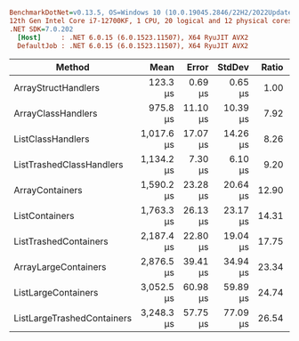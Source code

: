 ``` ini

BenchmarkDotNet=v0.13.5, OS=Windows 10 (10.0.19045.2846/22H2/2022Update)
12th Gen Intel Core i7-12700KF, 1 CPU, 20 logical and 12 physical cores
.NET SDK=7.0.202
  [Host]     : .NET 6.0.15 (6.0.1523.11507), X64 RyuJIT AVX2
  DefaultJob : .NET 6.0.15 (6.0.1523.11507), X64 RyuJIT AVX2


```
|                     Method |       Mean |    Error |   StdDev | Ratio | RatioSD |
|--------------------------- |-----------:|---------:|---------:|------:|--------:|
|        ArrayStructHandlers |   123.3 μs |  0.69 μs |  0.65 μs |  1.00 |    0.00 |
|         ArrayClassHandlers |   975.8 μs | 11.10 μs | 10.39 μs |  7.92 |    0.08 |
|          ListClassHandlers | 1,017.6 μs | 17.07 μs | 14.26 μs |  8.26 |    0.12 |
|   ListTrashedClassHandlers | 1,134.2 μs |  7.30 μs |  6.10 μs |  9.20 |    0.08 |
|            ArrayContainers | 1,590.2 μs | 23.28 μs | 20.64 μs | 12.90 |    0.15 |
|             ListContainers | 1,763.3 μs | 26.13 μs | 23.17 μs | 14.31 |    0.16 |
|      ListTrashedContainers | 2,187.4 μs | 22.80 μs | 19.04 μs | 17.75 |    0.16 |
|       ArrayLargeContainers | 2,876.5 μs | 39.41 μs | 34.94 μs | 23.34 |    0.31 |
|        ListLargeContainers | 3,052.5 μs | 60.98 μs | 59.89 μs | 24.74 |    0.53 |
| ListLargeTrashedContainers | 3,248.3 μs | 57.75 μs | 77.09 μs | 26.54 |    0.72 |
